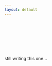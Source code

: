 ```yaml
---
layout: default
---
```



<div style="clear:both;height:100px;"></div>

still writing this one...

<div style="clear:both;height:200px;"></div>